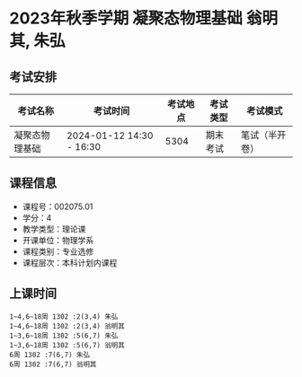 # 2023年秋季学期 凝聚态物理基础 翁明其, 朱弘




## 考试安排

| 考试名称 | 考试时间 | 考试地点 | 考试类型 | 考试模式 |
| -------- | -------- | -------- | -------- | -------- |
| 凝聚态物理基础 | 2024-01-12 14:30 - 16:30 | 5304 | 期末考试 | 笔试（半开卷） |





## 课程信息

- 课程号：002075.01
- 学分：4
- 教学类型：理论课
- 开课单位：物理学系
- 课程类别：专业选修
- 课程层次：本科计划内课程

## 上课时间

```
1~4,6~18周 1302 :2(3,4) 朱弘
1~4,6~18周 1302 :2(3,4) 翁明其
1~3,6~18周 1302 :5(6,7) 朱弘
1~3,6~18周 1302 :5(6,7) 翁明其
6周 1302 :7(6,7) 朱弘
6周 1302 :7(6,7) 翁明其
```

